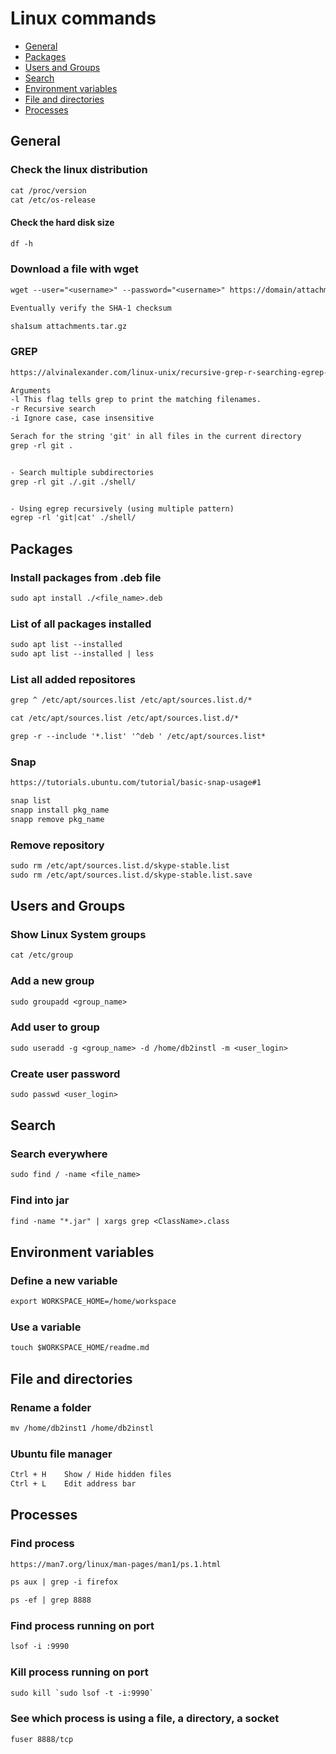 # Linux commands

* [General](#General)
* [Packages](#Packages)
* [Users and Groups](#Users-and-Groups)
* [Search](#Search)
* [Environment variables](#Environment-variables)
* [File and directories](#File-and-directories)
* [Processes](#Processes)

## General

### Check the linux distribution

```txt
cat /proc/version
cat /etc/os-release
```

#### Check the hard disk size

```txt
df -h
```

### Download a file with wget

```txt
wget --user="<username>" --password="<username>" https://domain/attachments.tar.gz

Eventually verify the SHA-1 checksum

sha1sum attachments.tar.gz
```

### GREP

```txt
https://alvinalexander.com/linux-unix/recursive-grep-r-searching-egrep-find

Arguments
-l This flag tells grep to print the matching filenames.
-r Recursive search
-i Ignore case, case insensitive

Serach for the string 'git' in all files in the current directory
grep -rl git .


- Search multiple subdirectories
grep -rl git ./.git ./shell/


- Using egrep recursively (using multiple pattern)
egrep -rl 'git|cat' ./shell/
```

## Packages

### Install packages from .deb file

```txt
sudo apt install ./<file_name>.deb
```

### List of all packages installed

```txt
sudo apt list --installed
sudo apt list --installed | less
```

### List all added repositores

```txt
grep ^ /etc/apt/sources.list /etc/apt/sources.list.d/*

cat /etc/apt/sources.list /etc/apt/sources.list.d/*

grep -r --include '*.list' '^deb ' /etc/apt/sources.list*
```

### Snap

```txt
https://tutorials.ubuntu.com/tutorial/basic-snap-usage#1

snap list
snapp install pkg_name
snapp remove pkg_name
```

### Remove repository

```txt
sudo rm /etc/apt/sources.list.d/skype-stable.list
sudo rm /etc/apt/sources.list.d/skype-stable.list.save
```

## Users and Groups

### Show Linux System groups

```txt
cat /etc/group
```

### Add a new group

```txt
sudo groupadd <group_name>
```

### Add user to group

```txt
sudo useradd -g <group_name> -d /home/db2instl -m <user_login>
```

### Create user password

```txt
sudo passwd <user_login>
```

## Search

### Search everywhere

```txt
sudo find / -name <file_name>
```

### Find into jar

```txt
find -name "*.jar" | xargs grep <ClassName>.class
```

## Environment variables

### Define a new variable

```txt
export WORKSPACE_HOME=/home/workspace
```

### Use a variable

```txt
touch $WORKSPACE_HOME/readme.md
```

## File and directories

### Rename a folder

```txt
mv /home/db2inst1 /home/db2instl
```

### Ubuntu file manager

```txt
Ctrl + H    Show / Hide hidden files
Ctrl + L    Edit address bar
```

## Processes

### Find process

```txt
https://man7.org/linux/man-pages/man1/ps.1.html

ps aux | grep -i firefox

ps -ef | grep 8888
```

### Find process running on port

```txt
lsof -i :9990
```

### Kill process running on port

```txt
sudo kill `sudo lsof -t -i:9990`
```

### See which process is using a file, a directory, a socket

```txt
fuser 8888/tcp
```
